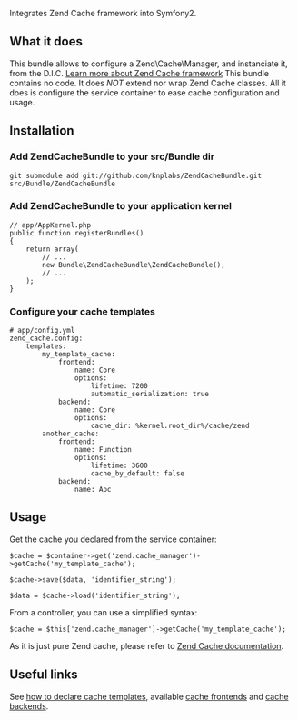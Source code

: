Integrates Zend Cache framework into Symfony2.

## What it does

This bundle allows to configure a Zend\Cache\Manager, and instanciate it, from the D.I.C.
[Learn more about Zend Cache framework](http://framework.zend.com/manual/en/zend.cache.html)
This bundle contains no code. It does *NOT* extend nor wrap Zend Cache classes.
All it does is configure the service container to ease cache configuration and usage.

## Installation

### Add ZendCacheBundle to your src/Bundle dir

    git submodule add git://github.com/knplabs/ZendCacheBundle.git src/Bundle/ZendCacheBundle

### Add ZendCacheBundle to your application kernel

    // app/AppKernel.php
    public function registerBundles()
    {
        return array(
            // ...
            new Bundle\ZendCacheBundle\ZendCacheBundle(),
            // ...
        );
    }

### Configure your cache templates

    # app/config.yml
    zend_cache.config:
        templates:
            my_template_cache:
                frontend:
                    name: Core
                    options:
                        lifetime: 7200
                        automatic_serialization: true
                backend:
                    name: Core
                    options:
                        cache_dir: %kernel.root_dir%/cache/zend
            another_cache:
                frontend:
                    name: Function
                    options:
                        lifetime: 3600
                        cache_by_default: false
                backend:
                    name: Apc
## Usage

Get the cache you declared from the service container:

    $cache = $container->get('zend.cache_manager')->getCache('my_template_cache');

    $cache->save($data, 'identifier_string');

    $data = $cache->load('identifier_string');

From a controller, you can use a simplified syntax:

    $cache = $this['zend.cache_manager']->getCache('my_template_cache');

As it is just pure Zend cache, please refer to [Zend Cache documentation](http://framework.zend.com/manual/en/zend.cache.introduction.html).

## Useful links

See [how to declare cache templates](http://framework.zend.com/manual/en/zend.cache.cache.manager.html), available [cache frontends](http://framework.zend.com/manual/en/zend.cache.frontends.html) and [cache backends](http://framework.zend.com/manual/en/zend.cache.backends.html).

